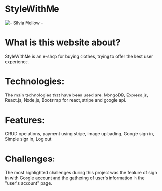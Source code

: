 # StyleWithMe
![- Silvia Mellow -](https://github.com/NikoletaPantelidou/StyleWithMe/assets/123751167/2fe69e6e-c8f6-435c-8c23-4c2715394f2d)


# What is this website about?

StyleWithMe is an e-shop for buying clothes, trying to offer the best user experience. 

# Technologies:

The main technologies that have been used are: MongoDB, Express.js, React.js, Node.js, Bootstrap for react, stripe and google api.

# Features:

CRUD operations, payment using stripe, image uploading, Google sign in, Simple sign in, Log out

# Challenges:

The most highlighted challenges during this project was the feature of sign in with Google account and the gathering of user's information in the "user's account" page.

